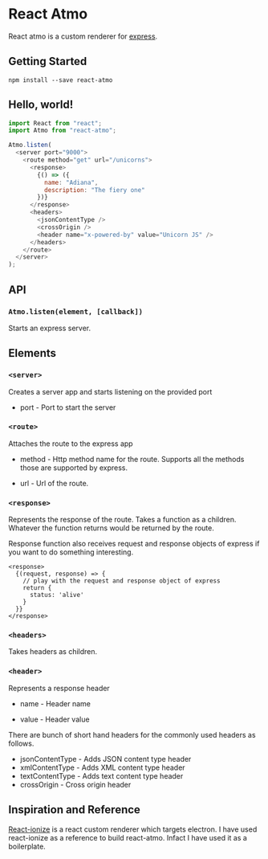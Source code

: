 # React Atmo

React atmo is a custom renderer for [express](https://expressjs.com/).

## Getting Started

```
npm install --save react-atmo
```

## Hello, world!

```js
import React from "react";
import Atmo from "react-atmo";

Atmo.listen(
  <server port="9000">
    <route method="get" url="/unicorns">
      <response>
        {() => ({
          name: "Adiana",
          description: "The fiery one"
        })}
      </response>
      <headers>        
        <jsonContentType />
        <crossOrigin />
        <header name="x-powered-by" value="Unicorn JS" />
      </headers>
    </route>
  </server>
);
```

## API
### `Atmo.listen(element, [callback])`
Starts an express server.

## Elements
### `<server>`
Creates a server app and starts listening on the provided port
* port - Port to start the server

### `<route>`
Attaches the route to the express app
* method - Http method name for the route. Supports all the methods those are supported by express.

* url - Url of the route.

### `<response>`
Represents the response of the route. Takes a function as a children. Whatever the function returns would be returned by the route.

Response function also receives request and response objects of express if you want to do something interesting.
```
<response>
  {(request, response) => {
    // play with the request and response object of express
    return {
      status: 'alive'
    }
  }}
</response>
```

### `<headers>`
Takes headers as children.

### `<header>`
Represents a response header

* name - Header name
  
* value - Header value
  
There are bunch of short hand headers for the commonly used headers as follows.

* jsonContentType - Adds JSON content type header
* xmlContentType - Adds XML content type header
* textContentType - Adds text content type header
* crossOrigin - Cross origin header

## Inspiration and Reference
[React-ionize](https://github.com/mhink/react-ionize) is a react custom renderer which targets electron. I have used react-ionize as a reference to build react-atmo. Infact I have used it as a boilerplate.